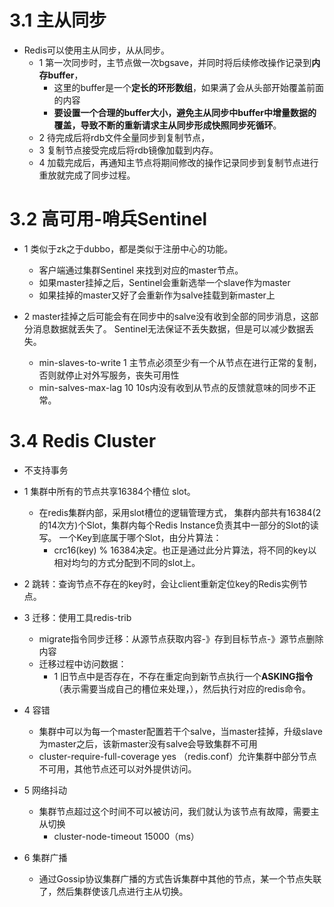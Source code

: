 # 3.1 主从同步
- Redis可以使用主从同步，从从同步。
  - 1 第一次同步时，主节点做一次bgsave，并同时将后续修改操作记录到**内存buffer**，
    - 这里的buffer是一个**定长的环形数组**，如果满了会从头部开始覆盖前面的内容
    - **要设置一个合理的buffer大小，避免主从同步中buffer中增量数据的覆盖，导致不断的重新请求主从同步形成快照同步死循环**。
  - 2 待完成后将rdb文件全量同步到复制节点，
  - 3 复制节点接受完成后将rdb镜像加载到内存。
  - 4 加载完成后，再通知主节点将期间修改的操作记录同步到复制节点进行重放就完成了同步过程。
  
  

# 3.2 高可用-哨兵Sentinel
- 1 类似于zk之于dubbo，都是类似于注册中心的功能。
    - 客户端通过集群Sentinel 来找到对应的master节点。
    - 如果master挂掉之后，Sentinel会重新选举一个slave作为master
    - 如果挂掉的master又好了会重新作为salve挂载到新master上
    
- 2 master挂掉之后可能会有在同步中的salve没有收到全部的同步消息，这部分消息数据就丢失了。
Sentinel无法保证不丢失数据，但是可以减少数据丢失。
    - min-slaves-to-write 1   主节点必须至少有一个从节点在进行正常的复制，否则就停止对外写服务，丧失可用性
    - min-salves-max-lag 10   10s内没有收到从节点的反馈就意味的同步不正常。
    
    
# 3.4 Redis Cluster
- 不支持事务
- 1 集群中所有的节点共享16384个槽位 slot。
    - 在redis集群内部，采用slot槽位的逻辑管理方式， 集群内部共有16384(2的14次方)个Slot，集群内每个Redis Instance负责其中一部分的Slot的读写。
    一个Key到底属于哪个Slot，由分片算法：
        - crc16(key) % 16384决定。也正是通过此分片算法，将不同的key以相对均匀的方式分配到不同的slot上。
- 2 跳转：查询节点不存在的key时，会让client重新定位key的Redis实例节点。

- 3 迁移：使用工具redis-trib
    - migrate指令同步迁移：从源节点获取内容-》存到目标节点-》源节点删除内容
    - 迁移过程中访问数据：
        - 1 旧节点中是否存在，不存在重定向到新节点执行一个**ASKING指令**（表示需要当成自己的槽位来处理，），然后执行对应的redis命令。
    
- 4 容错
    - 集群中可以为每一个master配置若干个salve，当master挂掉，升级slave为master之后，该新master没有salve会导致集群不可用
    - cluster-require-full-coverage yes （redis.conf）允许集群中部分节点不可用，其他节点还可以对外提供访问。
    
    
- 5 网络抖动
    - 集群节点超过这个时间不可以被访问，我们就认为该节点有故障，需要主从切换
        - cluster-node-timeout 15000（ms）
        
- 6 集群广播
    - 通过Gossip协议集群广播的方式告诉集群中其他的节点，某一个节点失联了，然后集群使该几点进行主从切换。